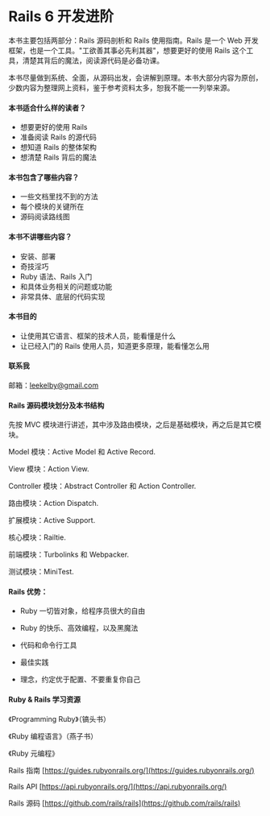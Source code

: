# Rails 6 开发进阶

本书主要包括两部分：Rails 源码剖析和 Rails 使用指南。Rails 是一个 Web 开发框架，也是一个工具。"工欲善其事必先利其器"，想要更好的使用 Rails 这个工具，清楚其背后的魔法，阅读源代码是必备功课。

本书尽量做到系统、全面，从源码出发，会讲解到原理。本书大部分内容为原创，少数内容为整理网上资料，鉴于参考资料太多，恕我不能一一列举来源。

#### 本书适合什么样的读者？

* 想要更好的使用 Rails
* 准备阅读 Rails 的源代码
* 想知道 Rails 的整体架构
* 想清楚 Rails 背后的魔法

#### 本书包含了哪些内容？

* 一些文档里找不到的方法
* 每个模块的关键所在
* 源码阅读路线图

#### 本书不讲哪些内容？

* 安装、部署
* 奇技淫巧
* Ruby 语法、Rails 入门
* 和具体业务相关的问题或功能
* 非常具体、底层的代码实现

#### 本书目的

* 让使用其它语言、框架的技术人员，能看懂是什么
* 让已经入门的 Rails 使用人员，知道更多原理，能看懂怎么用

#### 联系我

邮箱：leekelby@gmail.com

#### Rails 源码模块划分及本书结构

先按 MVC 模块进行讲述，其中涉及路由模块，之后是基础模块，再之后是其它模块。

Model 模块：Active Model 和 Active Record.

View 模块：Action View.

Controller 模块：Abstract Controller 和 Action Controller.

路由模块：Action Dispatch.

扩展模块：Active Support.

核心模块：Railtie.

前端模块：Turbolinks 和 Webpacker.

测试模块：MiniTest.

#### Rails 优势：

* Ruby 一切皆对象，给程序员很大的自由

* Ruby 的快乐、高效编程，以及黑魔法

* 代码和命令行工具

* 最佳实践

* 理念，约定优于配置、不要重复你自己

#### Ruby & Rails 学习资源

《Programming Ruby》（镐头书）

《Ruby 编程语言》（燕子书）

《Ruby 元编程》

Rails 指南 [https://guides.rubyonrails.org/](https://guides.rubyonrails.org/)

Rails API [https://api.rubyonrails.org/](https://api.rubyonrails.org/)

Rails 源码 [https://github.com/rails/rails](https://github.com/rails/rails)

